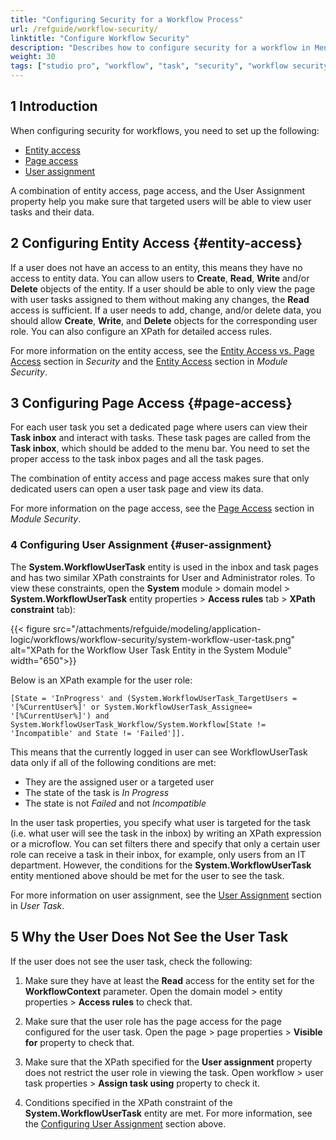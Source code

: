 ```yaml
---
title: "Configuring Security for a Workflow Process"
url: /refguide/workflow-security/
linktitle: "Configure Workflow Security"
description: "Describes how to configure security for a workflow in Mendix Studio Pro."
weight: 30
tags: ["studio pro", "workflow", "task", "security", "workflow security"]
---
```


## 1 Introduction 

When configuring security for workflows, you need to set up the following:

* [Entity access](#entity-access)
* [Page access](#page-access)
* [User assignment](#user-assignment)

A combination of entity access, page access, and the User Assignment property help you make sure that targeted users will be able to view user tasks and their data.

## 2 Configuring Entity Access {#entity-access}

If a user does not have an access to an entity, this means they have no access to entity data. You can allow users to **Create**, **Read**, **Write** and/or **Delete** objects of the entity. If a user should be able to only view the page with user tasks assigned to them without making any changes, the **Read** access is sufficient. If a user needs to add, change, and/or delete data, you should allow **Create**, **Write**, and **Delete** objects for the corresponding user role. You can also configure an XPath for detailed access rules. 

For more information on the entity access, see the [Entity Access vs. Page Access](/refguide/security/#entity-vs-page-access) section in *Security* and the [Entity Access](/refguide/module-security/#entity-access) section in *Module Security*.

## 3 Configuring Page Access {#page-access}

For each user task you set a dedicated page where users can view their **Task inbox** and interact with tasks. These task pages are called from the **Task inbox**, which should be added to the menu bar. You need to set the proper access to the task inbox pages and all the task pages.

The combination of entity access and page access makes sure that only dedicated users can open a user task page and view its data. 

For more information on the page access, see the [Page Access](/refguide/module-security/#page-access) section in *Module Security*.

### 4 Configuring User Assignment {#user-assignment}

The **System.WorkflowUserTask** entity is used in the inbox and task pages and has two similar XPath constraints for User and Administrator roles. To view these constraints, open the **System** module > domain model > **System.WorkflowUserTask** entity properties > **Access rules** tab > **XPath constraint** tab):

{{< figure src="/attachments/refguide/modeling/application-logic/workflows/workflow-security/system-workflow-user-task.png" alt="XPath for the Workflow User Task Entity in the System Module"  width="650">}}

Below is an XPath example for the user role:

`[State = 'InProgress' and (System.WorkflowUserTask_TargetUsers = '[%CurrentUser%]' or System.WorkflowUserTask_Assignee= '[%CurrentUser%]') and System.WorkflowUserTask_Workflow/System.Workflow[State != 'Incompatible' and State != 'Failed']].`

This means that the currently logged in user can see WorkflowUserTask data only if all of the following conditions are met:

* They are the assigned user or a targeted user 
* The state of the task is *In Progress* 
* The state is not *Failed* and not *Incompatible*

In the user task properties, you specify what user is targeted for the task (i.e. what user will see the task in the inbox) by writing an XPath expression or a microflow. You can set filters there and specify that only a certain user role can receive a task in their inbox, for example, only users from an IT department. However, the conditions for the **System.WorkflowUserTask** entity mentioned above should be met for the user to see the task. 

For more information on user assignment, see the [User Assignment](/refguide/user-task/#user-assignment) section in *User Task*.

## 5 Why the User Does Not See the User Task

If the user does not see the user task, check the following:

1. Make sure they have at least the **Read** access for the entity set for the **WorkflowContext** parameter. Open the domain model > entity properties > **Access rules** to check that.

2. Make sure that the user role has the page access for the page configured for the user task. Open the page > page properties > **Visible for** property to check that.

3. Make sure that the XPath specified for the **User assignment** property does not restrict the user role in viewing the task. Open workflow > user task properties > **Assign task using** property to check it.

4. Conditions specified in the XPath constraint of the **System.WorkflowUserTask** entity are met. For more information, see the [Configuring User Assignment](#user-assignment) section above.







